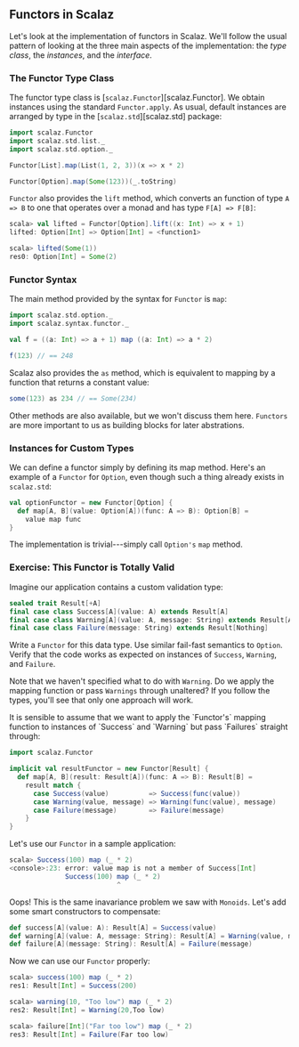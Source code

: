 ## Functors in Scalaz

Let's look at the implementation of functors in Scalaz. We'll follow the usual pattern of looking at the three main aspects of the implementation: the *type class*, the *instances*, and the *interface*.

### The Functor Type Class

The functor type class is [`scalaz.Functor`][scalaz.Functor]. We obtain instances using the standard `Functor.apply`. As usual, default instances are arranged by type in the [`scalaz.std`][scalaz.std] package:

~~~ scala
import scalaz.Functor
import scalaz.std.list._
import scalaz.std.option._

Functor[List].map(List(1, 2, 3))(x => x * 2)

Functor[Option].map(Some(123))(_.toString)
~~~

`Functor` also provides the `lift` method, which converts an function of type `A => B` to one that operates over a monad and has type `F[A] => F[B]`:

~~~ scala
scala> val lifted = Functor[Option].lift((x: Int) => x + 1)
lifted: Option[Int] => Option[Int] = <function1>

scala> lifted(Some(1))
res0: Option[Int] = Some(2)
~~~

### Functor Syntax

The main method provided by the syntax for `Functor` is `map`:

~~~ scala
import scalaz.std.option._
import scalaz.syntax.functor._

val f = ((a: Int) => a + 1) map ((a: Int) => a * 2)

f(123) // == 248
~~~

Scalaz also provides the `as` method, which is equivalent to mapping by a function that returns a constant value:

~~~ scala
some(123) as 234 // == Some(234)
~~~

Other methods are also available, but we won't discuss them here. `Functors` are more important to us as building blocks for later abstrations.

### Instances for Custom Types

We can define a functor simply by defining its map method. Here's an example of a `Functor` for `Option`, even though such a thing already exists in `scalaz.std`:

~~~ scala
val optionFunctor = new Functor[Option] {
  def map[A, B](value: Option[A])(func: A => B): Option[B] =
    value map func
}
~~~

The implementation is trivial---simply call `Option's` `map` method.

### Exercise: This Functor is Totally Valid

Imagine our application contains a custom validation type:

~~~ scala
sealed trait Result[+A]
final case class Success[A](value: A) extends Result[A]
final case class Warning[A](value: A, message: String) extends Result[A]
final case class Failure(message: String) extends Result[Nothing]
~~~

Write a `Functor` for this data type. Use similar fail-fast semantics to `Option`. Verify that the code works as expected on instances of `Success`, `Warning`, and `Failure`.

Note that we haven't specified what to do with `Warning`. Do we apply the mapping function or pass `Warnings` through unaltered? If you follow the types, you'll see that only one approach will work.

<div class="solution">
It is sensible to assume that we want to apply the `Functor's` mapping function to instances of `Success` and `Warning` but pass `Failures` straight through:

~~~ scala
import scalaz.Functor

implicit val resultFunctor = new Functor[Result] {
  def map[A, B](result: Result[A])(func: A => B): Result[B] =
    result match {
      case Success(value)          => Success(func(value))
      case Warning(value, message) => Warning(func(value), message)
      case Failure(message)        => Failure(message)
    }
}
~~~

Let's use our `Functor` in a sample application:

~~~ scala
scala> Success(100) map (_ * 2)
<console>:23: error: value map is not a member of Success[Int]
              Success(100) map (_ * 2)
                           ^
~~~

Oops! This is the same inavariance problem we saw with `Monoids`. Let's add some smart constructors to compensate:

~~~ scala
def success[A](value: A): Result[A] = Success(value)
def warning[A](value: A, message: String): Result[A] = Warning(value, message)
def failure[A](message: String): Result[A] = Failure(message)
~~~

Now we can use our `Functor` properly:

~~~ scala
scala> success(100) map (_ * 2)
res1: Result[Int] = Success(200)

scala> warning(10, "Too low") map (_ * 2)
res2: Result[Int] = Warning(20,Too low)

scala> failure[Int]("Far too low") map (_ * 2)
res3: Result[Int] = Failure(Far too low)
~~~
</div>
